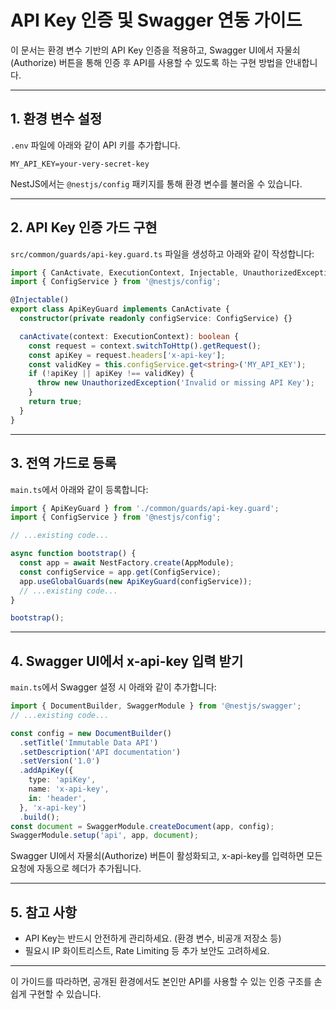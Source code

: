 # API Key 인증 및 Swagger 연동 가이드

이 문서는 환경 변수 기반의 API Key 인증을 적용하고, Swagger UI에서 자물쇠(Authorize) 버튼을 통해 인증 후 API를 사용할 수 있도록 하는 구현 방법을 안내합니다.

---

## 1. 환경 변수 설정

`.env` 파일에 아래와 같이 API 키를 추가합니다.

```
MY_API_KEY=your-very-secret-key
```

NestJS에서는 `@nestjs/config` 패키지를 통해 환경 변수를 불러올 수 있습니다.

---

## 2. API Key 인증 가드 구현

`src/common/guards/api-key.guard.ts` 파일을 생성하고 아래와 같이 작성합니다:

```typescript
import { CanActivate, ExecutionContext, Injectable, UnauthorizedException } from '@nestjs/common';
import { ConfigService } from '@nestjs/config';

@Injectable()
export class ApiKeyGuard implements CanActivate {
  constructor(private readonly configService: ConfigService) {}

  canActivate(context: ExecutionContext): boolean {
    const request = context.switchToHttp().getRequest();
    const apiKey = request.headers['x-api-key'];
    const validKey = this.configService.get<string>('MY_API_KEY');
    if (!apiKey || apiKey !== validKey) {
      throw new UnauthorizedException('Invalid or missing API Key');
    }
    return true;
  }
}
```

---

## 3. 전역 가드로 등록

`main.ts`에서 아래와 같이 등록합니다:

```typescript
import { ApiKeyGuard } from './common/guards/api-key.guard';
import { ConfigService } from '@nestjs/config';

// ...existing code...

async function bootstrap() {
  const app = await NestFactory.create(AppModule);
  const configService = app.get(ConfigService);
  app.useGlobalGuards(new ApiKeyGuard(configService));
  // ...existing code...
}

bootstrap();
```

---

## 4. Swagger UI에서 x-api-key 입력 받기

`main.ts`에서 Swagger 설정 시 아래와 같이 추가합니다:

```typescript
import { DocumentBuilder, SwaggerModule } from '@nestjs/swagger';
// ...existing code...

const config = new DocumentBuilder()
  .setTitle('Immutable Data API')
  .setDescription('API documentation')
  .setVersion('1.0')
  .addApiKey({
    type: 'apiKey',
    name: 'x-api-key',
    in: 'header',
  }, 'x-api-key')
  .build();
const document = SwaggerModule.createDocument(app, config);
SwaggerModule.setup('api', app, document);
```

Swagger UI에서 자물쇠(Authorize) 버튼이 활성화되고, x-api-key를 입력하면 모든 요청에 자동으로 헤더가 추가됩니다.

---

## 5. 참고 사항
- API Key는 반드시 안전하게 관리하세요. (환경 변수, 비공개 저장소 등)
- 필요시 IP 화이트리스트, Rate Limiting 등 추가 보안도 고려하세요.

---

이 가이드를 따라하면, 공개된 환경에서도 본인만 API를 사용할 수 있는 인증 구조를 손쉽게 구현할 수 있습니다.
